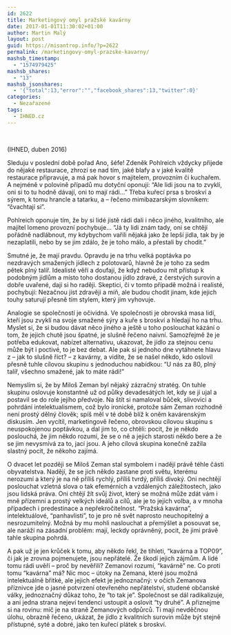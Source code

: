 ```yaml
---
id: 2622
title: Marketingový omyl pražské kavárny
date: 2017-01-01T11:30:02+01:00
author: Martin Malý
layout: post
guid: https://misantrop.info/?p=2622
permalink: /marketingovy-omyl-prazske-kavarny/
mashsb_timestamp:
  - "1574979425"
mashsb_shares:
  - "13"
mashsb_jsonshares:
  - '{"total":13,"error":"","facebook_shares":13,"twitter":0}'
categories:
  - Nezařazené
tags:
  - IHNED.cz
---
```

&nbsp;

(<span style="font-weight: 400;">IHNED, duben 2016)</span>

<span style="font-weight: 400;">Sleduju v poslední době pořad Ano, šéfe! Zdeněk Pohlreich vždycky přijede do nějaké restaurace, zhrozí se nad tím, jaké blafy a v jaké kvalitě restaurace připravuje, a má pak hovor s majitelem, provozním či kuchařem. A nejméně v polovině případů mu dotyční oponují: “Ale lidi jsou na to zvyklí, oni si to tu hodně dávají, oni to mají rádi…” Třeba kuřecí prsa s broskví a sýrem, k tomu hrancle a tatarku, a &#8211; řečeno mimibazarským slovníkem: “čvachtají si”.</span>

<span style="font-weight: 400;">Pohlreich oponuje tím, že by si lidé jistě rádi dali i něco jiného, kvalitního, ale majitel lomeno provozní pochybuje… “Já ty lidi znám tady, oni se chtějí pořádně nadlábnout, my kdybychom vařili nějaká jako že lepší jídla, tak by je nezaplatili, nebo by se jim zdálo, že je toho málo, a přestali by chodit.”</span>

<span style="font-weight: 400;">Smutné je, že mají pravdu. Opravdu je na trhu velká poptávka po nezdravých smažených jídlech z polotovarů, hlavně že je toho za sedm pětek plný talíř. Idealisté věří a doufají, že když nebudou mít přístup k podobným jídlům a místo toho dostanou jídlo zdravé, z čerstvých surovin a dobře uvařené, dají si ho raději. Skeptici, či v tomto případě možná i realisté, pochybují: Nezačnou jíst zdravěji a míň, ale budou chodit jinam, kde jejich touhy saturují přesně tím stylem, který jim vyhovuje.</span>

<span style="font-weight: 400;">Analogie se společností je očividná. Ve společnosti je obrovská masa lidí, kteří jsou zvyklí na svoje smažené sýry a kuře s broskví a hledají ho na trhu. Myslet si, že si budou dávat něco jiného a ještě u toho poslouchat kázání o tom, že jejich chutě jsou špatné, je slušně řečeno naivní. Samozřejmě že je potřeba edukovat, nabízet alternativu, ukazovat, že jídlo za stejnou cenu může být i poctivé, to je bez debat. Ale pak si jednoho dne vytáhnete hlavu z &#8211; jak to slušně říct? &#8211; z kavárny, a vidíte, že se našel někdo, kdo oslovil přesně tuhle cílovou skupinu s jednoduchou nabídkou: “U nás za 80, plný talíř, všechno smažené, jak to máte rádi!”</span>

<span style="font-weight: 400;">Nemyslím si, že by Miloš Zeman byl nějaký zázračný stratég. On tuhle skupinu oslovuje konstantně už od půlky devadesátých let, kdy se jí ujal a postavil se do role jejího předvoje. Na štít si namaloval bůček, slivovici a pohrdání intelektualismem, což bylo ironické, protože sám Zeman rozhodně není prostý dělný člověk; spíš měl v té době blíž k oněm kavárenským diskusím. Jen vycítil, marketingově řečeno, obrovskou cílovou skupinu s neuspokojenou poptávkou, a dal jim to, co chtěli: pocit, že je někdo poslouchá, že jim někdo rozumí, že se o ně a jejich starosti někdo bere a že se jim nevysmívá za to, jací jsou. A jeho cílová skupina konečně zažila slastný pocit, že někoho zajímá.</span>

<span style="font-weight: 400;">O dvacet let později se Miloš Zeman stal symbolem i nadějí právě téhle části obyvatelstva. Nadějí, že se jich někdo zastane proti světu, kterému nerozumí a který je na ně příliš rychlý, příliš tvrdý, příliš divoký. Oni nechtějí poslouchat vzletná slova o tak efemérních a vzdálených záležitostech, jako jsou lidská práva. Oni chtějí žít svůj život, který se možná může zdát vám i mně přízemní a prostý velkých ideálů a cílů, ale je to jejich volba, a v mnoha případech i predestinace a nepřekročitelnost. “Pražská kavárna”, intelektuálové, “panhavlisti”, to je pro ně svět naprosto neuchopitelný a nesrozumitelný. Možná by mu mohli naslouchat a přemýšlet a posouvat se, ale naráží na zásadní problém: mají, leckdy oprávněný, pocit, že jimi právě tahle skupina pohrdá.</span>

<span style="font-weight: 400;">A pak už je jen krůček k tomu, aby někdo řekl, že tihleti, “kavárna a TOP09”, či jak je zrovna pojmenujete, jsou nepřátelé. Že škodí jejich zájmům. A lidé tomu rádi uvěří &#8211; proč by nevěřili? Zemanovi rozumí, “kavárně” ne. Co proti tomu “kavárna” má? Nic moc &#8211; útoky na Zemana, které jsou možná intelektuálně břitké, ale jejich efekt je jednoznačný: v očích Zemanova příznivce jde o jasné potvrzení otevřeného nepřátelství, studené občanské války, jednoznačný důkaz toho, že “to tak je”. Společnost se dál radikalizuje, a ani jedna strana nejeví tendenci ustoupit a oslovit “ty druhé”. A přiznejme si na rovinu: míč je na straně Zemanových odpůrců. Ti mají nevděčnou úlohu, obrazně řečeno, ukázat, že jídlo z kvalitních surovin může být stejně přístupné, syté a dobré, jako ten kuřecí plátek s broskví.</span>
